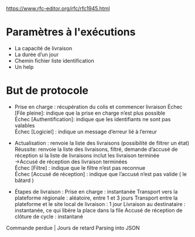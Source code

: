  
https://www.rfc-editor.org/rfc/rfc1945.html

# Paramètres à l'exécutions
* La capacité de livraison
* La durée d’un jour
* Chemin fichier liste identification
* Un help
 

# But de protocole 




* Prise en charge : récupération du colis et commencer livraison 
Échec [File pleine]: indique que la prise en charge n’est plus possible  
Échec [Authentification]: indique que les identifiants ne sont pas valables  
Échec [Logiciel] : indique un message d’erreur lié à l’erreur  

* Actualisation : renvoie la liste des livraisons (possibilité de filtrer un état)  
Réussite: renvoie la liste des livraisons, filtré, demande d’accusé de réception si la liste de livraisons inclut les livraison terminée   
->Accusé de réception des livraison terminées  
Échec [Filtre] : indique que le filtre n’est pas reconnue  
Échec [Accusé de réception] : indique que l’accusé n’est pas valide ( le bâtard )  

* Étapes de livraison :
Prise en charge : instantanée
Transport vers la plateforme régionale : aléatoire, entre 1 et 3 jours
Transport entre la plateforme et le site local de livraison : 1 jour
Livraison au destinataire : instantanée, ce qui libère la place dans la file
Accusé de réception de clôture de cycle : instantané

Commande perdue | Jours de retard
Parsing into JSON
